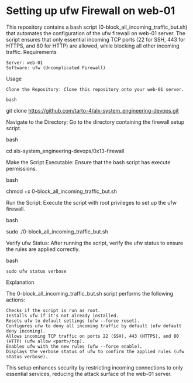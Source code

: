 # Setting up ufw Firewall on web-01

This repository contains a bash script (0-block_all_incoming_traffic_but.sh) that automates the configuration of the ufw firewall on web-01 server. The script ensures that only essential incoming TCP ports (22 for SSH, 443 for HTTPS, and 80 for HTTP) are allowed, while blocking all other incoming traffic.
Requirements

    Server: web-01
    Software: ufw (Uncomplicated Firewall)

Usage

    Clone the Repository: Clone this repository onto your web-01 server.

    bash

git clone https://github.com/tarto-4/alx-system_engineering-devops.git

Navigate to the Directory: Go to the directory containing the firewall setup script.

bash

cd alx-system_engineering-devops/0x13-firewall

Make the Script Executable: Ensure that the bash script has execute permissions.

bash

chmod +x 0-block_all_incoming_traffic_but.sh

Run the Script: Execute the script with root privileges to set up the ufw firewall.

bash

sudo ./0-block_all_incoming_traffic_but.sh

Verify ufw Status: After running the script, verify the ufw status to ensure the rules are applied correctly.

bash

    sudo ufw status verbose

Explanation

The 0-block_all_incoming_traffic_but.sh script performs the following actions:

    Checks if the script is run as root.
    Installs ufw if it's not already installed.
    Resets ufw to default settings (ufw --force reset).
    Configures ufw to deny all incoming traffic by default (ufw default deny incoming).
    Allows incoming TCP traffic on ports 22 (SSH), 443 (HTTPS), and 80 (HTTP) (ufw allow <port>/tcp).
    Enables ufw with the new rules (ufw --force enable).
    Displays the verbose status of ufw to confirm the applied rules (ufw status verbose).

This setup enhances security by restricting incoming connections to only essential services, reducing the attack surface of the web-01 server.
